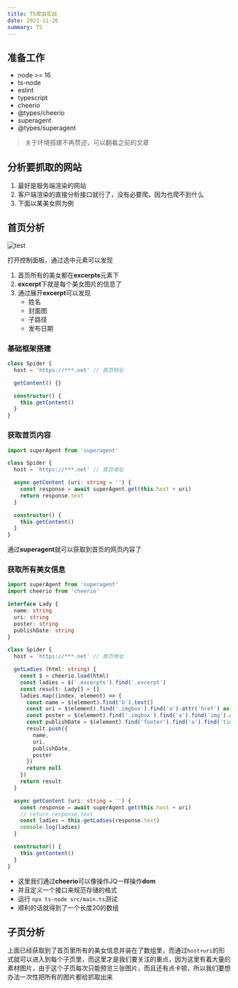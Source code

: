 ```yaml
---
title: TS爬虫实战
date: 2023-11-26
summary: TS
---
```


## 准备工作
* node >= 16
* ts-node
* eslint
* typescript
* cheerio
* @types/cheerio
* superagent
* @types/superagent

> 关于环境搭建不再赘述，可以翻看之前的文章

## 分析要抓取的网站
1. 最好是服务端渲染的网站
2. 客户端渲染的直接分析接口就行了，没有必要爬，因为也爬不到什么
3. 下面以某美女网为例

## 首页分析
![test](@assets/test.jpg)

打开控制面板，通过选中元素可以发现
1. 首页所有的美女都在**excerpts**元素下
2. **excerpt**下就是每个美女图片的信息了
3. 通过展开**excerpt**可以发现
    - 姓名
    - 封面图
    - 子路径
    - 发布日期

### 基础框架搭建
```ts
class Spider {
  host = 'https://***.net' // 首页地址

  getContent() {}

  constructor() {
    this.getContent()
  }
}
```

### 获取首页内容
```ts
import superAgent from 'superagent'

class Spider {
  host = 'https://***.net' // 首页地址

  async getContent (uri: string = '') {
    const response = await superAgent.get(this.host + uri)
    return response.text
  }

  constructor() {
    this.getContent()
  }
}
```
通过**superagent**就可以获取到首页的网页内容了

### 获取所有美女信息
```ts
import superAgent from 'superagent'
import cheerio from 'cheerio'

interface Lady {
  name: string
  uri: string
  poster: string
  publishDate: string
}

class Spider {
  host = 'https://***.net' // 首页地址

  getLadies (html: string) {
    const $ = cheerio.load(html)
    const ladies = $('.excerpts').find('.excerpt')
    const result: Lady[] = []
    ladies.map((index, element) => {
      const name = $(element).find('b').text()
      const uri = $(element).find('.imgbox').find('a').attr('href') as string
      const poster = $(element).find('.imgbox').find('a').find('img').attr('src') as string
      const publishDate = $(element).find('footer').find('a').find('time').text()
      result.push({
        name,
        uri,
        publishDate,
        poster
      })
      return null
    })
    return result
  }

  async getContent (uri: string = '') {
    const response = await superAgent.get(this.host + uri)
    // return response.text
    const ladies = this.getLadies(response.text)
    console.log(ladies)
  }

  constructor() {
    this.getContent()
  }
}
```
* 这里我们通过**cheerio**可以像操作JQ一样操作**dom**
* 并且定义一个接口来规范存储的格式
* 运行 `npx ts-node src/main.ts`测试
* 顺利的话就得到了一个长度20的数组

## 子页分析
上面已经获取到了首页里所有的美女信息并装在了数组里，而通过`host+uri`的形式就可以进入到每个子页里，而这里才是我们要关注的重点，因为这里有着大量的素材图片，由于这个子页每次只能预览三张图片，而且还有点卡顿，所以我们要想办法一次性把所有的图片都给抓取出来